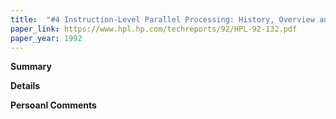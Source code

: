 ```yaml
---
title:  "#4 Instruction-Level Parallel Processing: History, Overview and Perspective"
paper_link: https://www.hpl.hp.com/techreports/92/HPL-92-132.pdf
paper_year: 1992
---
```


**Summary**

**Details**

**Persoanl Comments**
